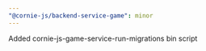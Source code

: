 ```yaml
---
"@cornie-js/backend-service-game": minor
---
```


Added cornie-js-game-service-run-migrations bin script
